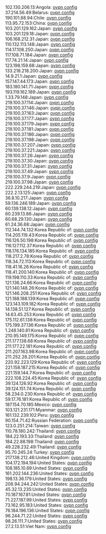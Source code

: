 102.130.206.13:Angola: [ovpn config](vpn/102_130_206_13.ovpn)  
37.214.56.49:Belarus: [ovpn config](vpn/37_214_56_49.ovpn)  
190.101.88.94:Chile: [ovpn config](vpn/190_101_88_94.ovpn)  
113.95.72.153:China: [ovpn config](vpn/113_95_72_153.ovpn)  
103.201.129.162:Japan: [ovpn config](vpn/103_201_129_162.ovpn)  
103.201.129.18:Japan: [ovpn config](vpn/103_201_129_18.ovpn)  
106.168.212.31:Japan: [ovpn config](vpn/106_168_212_31.ovpn)  
110.132.113.148:Japan: [ovpn config](vpn/110_132_113_148.ovpn)  
114.17.108.250:Japan: [ovpn config](vpn/114_17_108_250.ovpn)  
117.108.71.184:Japan: [ovpn config](vpn/117_108_71_184.ovpn)  
117.74.21.14:Japan: [ovpn config](vpn/117_74_21_14.ovpn)  
123.198.159.68:Japan: [ovpn config](vpn/123_198_159_68.ovpn)  
133.218.218.200:Japan: [ovpn config](vpn/133_218_218_200.ovpn)  
14.9.21.1:Japan: [ovpn config](vpn/14_9_21_1.ovpn)  
157.147.44.173:Japan: [ovpn config](vpn/157_147_44_173.ovpn)  
183.180.141.71:Japan: [ovpn config](vpn/183_180_141_71.ovpn)  
193.119.162.189:Japan: [ovpn config](vpn/193_119_162_189.ovpn)  
1.33.79.148:Japan: [ovpn config](vpn/1_33_79_148.ovpn)  
219.100.37.114:Japan: [ovpn config](vpn/219_100_37_114.ovpn)  
219.100.37.146:Japan: [ovpn config](vpn/219_100_37_146.ovpn)  
219.100.37.163:Japan: [ovpn config](vpn/219_100_37_163.ovpn)  
219.100.37.177:Japan: [ovpn config](vpn/219_100_37_177.ovpn)  
219.100.37.179:Japan: [ovpn config](vpn/219_100_37_179.ovpn)  
219.100.37.181:Japan: [ovpn config](vpn/219_100_37_181.ovpn)  
219.100.37.186:Japan: [ovpn config](vpn/219_100_37_186.ovpn)  
219.100.37.198:Japan: [ovpn config](vpn/219_100_37_198.ovpn)  
219.100.37.207:Japan: [ovpn config](vpn/219_100_37_207.ovpn)  
219.100.37.221:Japan: [ovpn config](vpn/219_100_37_221.ovpn)  
219.100.37.26:Japan: [ovpn config](vpn/219_100_37_26.ovpn)  
219.100.37.30:Japan: [ovpn config](vpn/219_100_37_30.ovpn)  
219.100.37.31:Japan: [ovpn config](vpn/219_100_37_31.ovpn)  
219.100.37.49:Japan: [ovpn config](vpn/219_100_37_49.ovpn)  
219.100.37.9:Japan: [ovpn config](vpn/219_100_37_9.ovpn)  
219.100.37.98:Japan: [ovpn config](vpn/219_100_37_98.ovpn)  
222.229.244.219:Japan: [ovpn config](vpn/222_229_244_219.ovpn)  
222.2.13.125:Japan: [ovpn config](vpn/222_2_13_125.ovpn)  
36.8.10.217:Japan: [ovpn config](vpn/36_8_10_217.ovpn)  
59.136.246.189:Japan: [ovpn config](vpn/59_136_246_189.ovpn)  
60.139.138.12:Japan: [ovpn config](vpn/60_139_138_12.ovpn)  
60.239.13.86:Japan: [ovpn config](vpn/60_239_13_86.ovpn)  
60.68.29.130:Japan: [ovpn config](vpn/60_68_29_130.ovpn)  
61.24.36.68:Japan: [ovpn config](vpn/61_24_36_68.ovpn)  
112.144.74.132:Korea Republic of: [ovpn config](vpn/112_144_74_132.ovpn)  
114.205.119.43:Korea Republic of: [ovpn config](vpn/114_205_119_43.ovpn)  
116.126.50.198:Korea Republic of: [ovpn config](vpn/116_126_50_198.ovpn)  
116.127.112.37:Korea Republic of: [ovpn config](vpn/116_127_112_37.ovpn)  
118.176.134.185:Korea Republic of: [ovpn config](vpn/118_176_134_185.ovpn)  
118.217.2.78:Korea Republic of: [ovpn config](vpn/118_217_2_78.ovpn)  
118.34.72.113:Korea Republic of: [ovpn config](vpn/118_34_72_113.ovpn)  
118.41.16.26:Korea Republic of: [ovpn config](vpn/118_41_16_26.ovpn)  
118.41.200.140:Korea Republic of: [ovpn config](vpn/118_41_200_140.ovpn)  
119.198.110.33:Korea Republic of: [ovpn config](vpn/119_198_110_33.ovpn)  
121.136.24.66:Korea Republic of: [ovpn config](vpn/121_136_24_66.ovpn)  
121.140.148.26:Korea Republic of: [ovpn config](vpn/121_140_148_26.ovpn)  
121.146.208.251:Korea Republic of: [ovpn config](vpn/121_146_208_251.ovpn)  
121.188.188.139:Korea Republic of: [ovpn config](vpn/121_188_188_139.ovpn)  
123.143.109.182:Korea Republic of: [ovpn config](vpn/123_143_109_182.ovpn)  
14.138.51.127:Korea Republic of: [ovpn config](vpn/14_138_51_127.ovpn)  
14.63.45.253:Korea Republic of: [ovpn config](vpn/14_63_45_253.ovpn)  
175.112.61.138:Korea Republic of: [ovpn config](vpn/175_112_61_138.ovpn)  
175.199.37.136:Korea Republic of: [ovpn config](vpn/175_199_37_136.ovpn)  
1.248.140.81:Korea Republic of: [ovpn config](vpn/1_248_140_81.ovpn)  
210.95.149.175:Korea Republic of: [ovpn config](vpn/210_95_149_175.ovpn)  
211.177.138.68:Korea Republic of: [ovpn config](vpn/211_177_138_68.ovpn)  
211.177.22.181:Korea Republic of: [ovpn config](vpn/211_177_22_181.ovpn)  
211.207.163.98:Korea Republic of: [ovpn config](vpn/211_207_163_98.ovpn)  
211.252.28.201:Korea Republic of: [ovpn config](vpn/211_252_28_201.ovpn)  
220.92.223.129:Korea Republic of: [ovpn config](vpn/220_92_223_129.ovpn)  
221.158.187.215:Korea Republic of: [ovpn config](vpn/221_158_187_215.ovpn)  
221.159.144.7:Korea Republic of: [ovpn config](vpn/221_159_144_7.ovpn)  
222.108.224.45:Korea Republic of: [ovpn config](vpn/222_108_224_45.ovpn)  
39.124.126.92:Korea Republic of: [ovpn config](vpn/39_124_126_92.ovpn)  
39.124.151.74:Korea Republic of: [ovpn config](vpn/39_124_151_74.ovpn)  
58.234.0.230:Korea Republic of: [ovpn config](vpn/58_234_0_230.ovpn)  
59.17.76.181:Korea Republic of: [ovpn config](vpn/59_17_76_181.ovpn)  
187.154.70.185:Mexico: [ovpn config](vpn/187_154_70_185.ovpn)  
103.121.231.171:Myanmar: [ovpn config](vpn/103_121_231_171.ovpn)  
161.132.239.102:Peru: [ovpn config](vpn/161_132_239_102.ovpn)  
90.154.71.42:Russian Federation: [ovpn config](vpn/90_154_71_42.ovpn)  
123.0.251.214:Taiwan: [ovpn config](vpn/123_0_251_214.ovpn)  
110.78.180.242:Thailand: [ovpn config](vpn/110_78_180_242.ovpn)  
184.22.193.33:Thailand: [ovpn config](vpn/184_22_193_33.ovpn)  
184.22.88.198:Thailand: [ovpn config](vpn/184_22_88_198.ovpn)  
49.228.232.49:Thailand: [ovpn config](vpn/49_228_232_49.ovpn)  
95.70.245.24:Turkey: [ovpn config](vpn/95_70_245_24.ovpn)  
217.138.212.46:United Kingdom: [ovpn config](vpn/217_138_212_46.ovpn)  
104.172.194.194:United States: [ovpn config](vpn/104_172_194_194.ovpn)  
108.185.10.69:United States: [ovpn config](vpn/108_185_10_69.ovpn)  
161.202.144.236:United States: [ovpn config](vpn/161_202_144_236.ovpn)  
198.13.36.179:United States: [ovpn config](vpn/198_13_36_179.ovpn)  
208.94.244.242:United States: [ovpn config](vpn/208_94_244_242.ovpn)  
45.32.13.235:United States: [ovpn config](vpn/45_32_13_235.ovpn)  
70.187.167.81:United States: [ovpn config](vpn/70_187_167_81.ovpn)  
71.227.187.99:United States: [ovpn config](vpn/71_227_187_99.ovpn)  
73.162.95.183:United States: [ovpn config](vpn/73_162_95_183.ovpn)  
76.184.196.136:United States: [ovpn config](vpn/76_184_196_136.ovpn)  
96.244.71.22:United States: [ovpn config](vpn/96_244_71_22.ovpn)  
98.26.111.7:United States: [ovpn config](vpn/98_26_111_7.ovpn)  
27.2.13.51:Viet Nam: [ovpn config](vpn/27_2_13_51.ovpn)  
